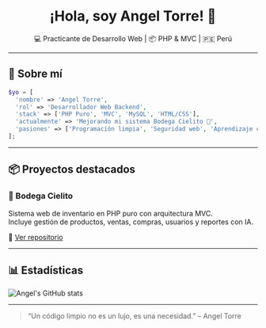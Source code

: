 <h1 align="center">¡Hola, soy Angel Torre! 👋</h1>

<p align="center">
  💻 Practicante de Desarrollo Web | 📦 PHP & MVC | 🇵🇪 Perú
</p>

---

## 🚀 Sobre mí

```php
$yo = [
  'nombre' => 'Angel Torre',
  'rol' => 'Desarrollador Web Backend',
  'stack' => ['PHP Puro', 'MVC', 'MySQL', 'HTML/CSS'],
  'actualmente' => 'Mejorando mi sistema Bodega Cielito 🛒',
  'pasiones' => ['Programación limpia', 'Seguridad web', 'Aprendizaje constante'],
];
```

---

## 📦 Proyectos destacados

### 🛒 Bodega Cielito
Sistema web de inventario en PHP puro con arquitectura MVC.  
Incluye gestión de productos, ventas, compras, usuarios y reportes con IA.

🔗 [Ver repositorio](https://github.com/GaelTech404/bodega_cielito)

---

## 📊 Estadísticas

![Angel's GitHub stats](https://github-readme-stats.vercel.app/api?username=GaelTech404&show_icons=true&theme=radical)

---

> “Un código limpio no es un lujo, es una necesidad.” – Angel Torre
